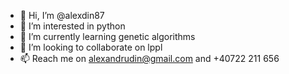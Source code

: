 - 👋 Hi, I’m @alexdin87
- 👀 I’m interested in python
- 🌱 I’m currently learning genetic algorithms
- 💞️ I’m looking to collaborate on lppl
- 📫 Reach me on alexandrudin@gmail.com and +40722 211 656

<!---
alexdin87/alexdin87 is a ✨ special ✨ repository because its `README.md` (this file) appears on your GitHub profile.
You can click the Preview link to take a look at your changes.
--->
